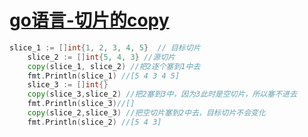# [go语言-切片的copy](https://github.com/platojobs/SFLOG/issues/166)

```go
slice_1 := []int{1, 2, 3, 4, 5}  // 目标切片
	slice_2 := []int{5, 4, 3} //源切片
	copy(slice_1, slice_2) //把2逐个塞到1中去
	fmt.Println(slice_1) //[5 4 3 4 5]
	slice_3 := []int{}
	copy(slice_3,slice_2) //把2塞到3中，因为3此时是空切片，所以塞不进去
	fmt.Println(slice_3)//[]
	copy(slice_2,slice_3) //把空切片塞到2中去，目标切片不会变化
	fmt.Println(slice_2) //[5 4 3]
```